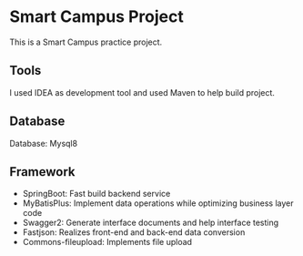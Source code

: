# Smart Campus Project

This is a Smart Campus practice project. 




## Tools

I used IDEA as development tool and used Maven to help build project.

## Database

Database: Mysql8

## Framework

- SpringBoot: Fast build backend service
- MyBatisPlus: Implement data operations while optimizing business layer code
- Swagger2: Generate interface documents and help interface testing
- Fastjson: Realizes front-end and back-end data conversion
- Commons-fileupload: Implements file upload
